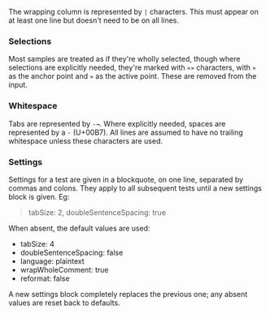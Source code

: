 The wrapping column is represented by `|` characters. This must appear on at
least one line but doesn't need to be on all lines.

### Selections ###

Most samples are treated as if they're wholly selected, though where selections
are explicitly needed, they're marked with `«»` characters, with `«` as the
anchor point and `»` as the active point. These are removed from the input.

### Whitespace ###

Tabs are represented by `-→`. Where explicitly needed, spaces are represented by
a `·` (U+00B7). All lines are assumed to have no trailing whitespace unless
these characters are used.

### Settings ###

Settings for a test are given in a blockquote, on one line, separated by commas
and colons. They apply to all subsequent tests until a new settings block is
given. Eg:

> tabSize: 2, doubleSentenceSpacing: true

When absent, the default values are used:
- tabSize: 4
- doubleSentenceSpacing: false
- language: plaintext
- wrapWholeComment: true
- reformat: false

A new settings block completely replaces the previous one; any absent values are
reset back to defaults.